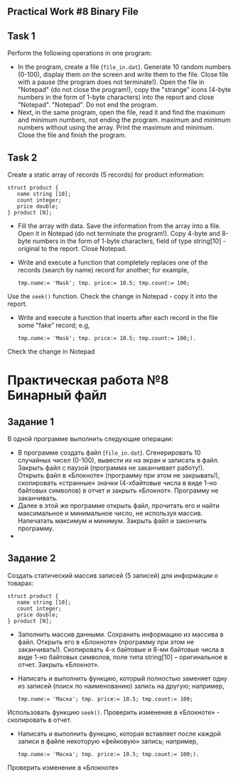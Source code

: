 ## Practical Work #8 Binary File

## Task 1

Perform the following operations in one program:

- In the program, create a file (`file_in.dat`). Generate 10
  random numbers (0-100), display them on the screen and write them to the file. Close
  file with a pause (the program does not terminate!). Open the file in
  "Notepad" (do not close the program!), copy the "strange"
  icons (4-byte numbers in the form of 1-byte characters) into the report and close "Notepad".
  "Notepad". Do not end the program.
- Next, in the same program, open the file, read it and find the maximum and minimum numbers, not ending the program.
  maximum and minimum numbers without using the array. Print
  the maximum and minimum. Close the file and finish the program.

## Task 2

Create a static array of records (5 records) for product information:

````
struct product {
   name string [10];
   count integer;
   price double;
} product [N];
````

- Fill the array with data. Save the information from the array
  into a file. Open it in Notepad (do not terminate the program!).
  Copy 4-byte and 8-byte numbers in the form of 1-byte
  characters, field of type string[10] - original to the report. Close Notepad.
- Write and execute a function that completely replaces
  one of the records (search by name) record for another; for example,

  ````
  tmp.name:= 'Mask'; tmp. price:= 10.5; tmp.count:= 100;
  ````

Use the `seek()` function. Check the change in Notepad -
copy it into the report.

- Write and execute a function that inserts after
  each record in the file some "fake" record; e.g,
  
  ````
  tmp.name:= 'Mask'; tmp. price:= 10.5; tmp.count:= 100;).
  ````

Check the change in Notepad

# Практическая работа №8 Бинарный файл

## Задание 1

В одной программе выполнить следующие операции:

- В программе создать файл (`file_in.dat`). Сгенерировать 10
  случайных чисел (0-100), вывести их на экран и записать в файл. Закрыть
  файл с паузой (программа не заканчивает работу!). Открыть файл в
  «Блокноте» (программу при этом не закрывать!), скопировать «странные»
  значки (4-хбайтовые числа в виде 1-но байтовых символов) в отчет и закрыть
  «Блокнот». Программу не заканчивать.
- Далее в этой же программе открыть файл, прочитать его и найти
  максимальное и минимальное число, не используя массив. Напечатать
  максимум и минимум. Закрыть файл и закончить программу.
-

## Задание 2

Создать статический массив записей (5 записей) для информации о товарах:

````
struct product {
   name string [10];
   count integer;
   price double;
} product [N];
````

- Заполнить массив данными. Сохранить информацию из массива
  в файл. Открыть его в «Блокноте» (программу при этом не заканчивать!).
  Скопировать 4-х байтовые и 8-ми байтовые числа в виде 1-но байтовых
  символов, поле типа string[10] – оригинальное в отчет. Закрыть «Блокнот».
- Написать и выполнить функцию, который полностью заменяет
  одну из записей (поиск по наименованию) запись на другую; например,

  ````
  tmp.name:= 'Маска'; tmp. price:= 10.5; tmp.count:= 100;
  ````

Использовать функцию `seek()`. Проверить изменение в «Блокноте» -
скопировать в отчет.

- Написать и выполнить функцию, которая вставляет после
  каждой записи в файле некоторую «фейковую» запись; например,

  ````
  tmp.name:= 'Маска'; tmp. price:= 10.5; tmp.count:= 100;).
  ````

Проверить изменение в «Блокноте»